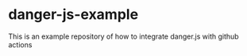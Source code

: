 # danger-js-example

This is an example repository of how to integrate danger.js with github actions